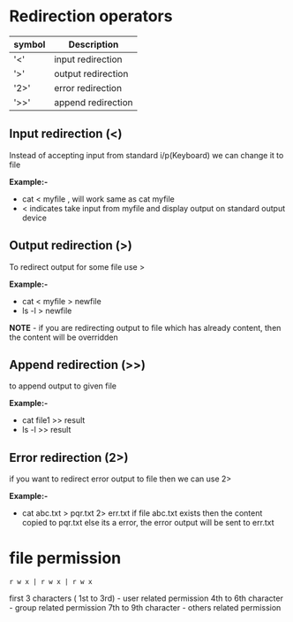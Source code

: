 # Redirection operators

symbol | Description 
-------|------------
'<'  | input redirection
  '>'  | output redirection
'2>' | error redirection 
'>>' | append redirection 

## Input redirection (<)

Instead of accepting input from standard i/p(Keyboard) we can change it to file 

**Example:-** 
- cat < myfile , will work same as cat myfile
- < indicates take input from myfile and display output on standard output device 

## Output redirection (>)

To redirect output for some file use >

**Example:-**
- cat < myfile > newfile
- ls -l > newfile

**NOTE** - if you are redirecting output to file which has already content, then the content will be overridden 

## Append redirection (>>)

to append output to given file 

**Example:-**
- cat file1 >> result 
- ls -l >> result 

## Error redirection (2>)

if you want to redirect error output to file then we can use 2>

**Example:-**
- cat abc.txt > pqr.txt 2> err.txt
if file abc.txt exists then the content copied to pqr.txt else its a error, the error output will be sent to err.txt


# file permission 

`r w x | r w x | r w x`

first 3 characters ( 1st to 3rd)  - user related permission
4th to 6th character - group related permission 
7th to 9th character - others related permission
 
